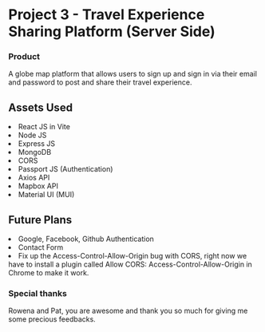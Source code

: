 # Project 3 - Travel Experience Sharing Platform (Server Side)

### Product

A globe map platform that allows users to sign up and sign in via their email and password to post and share their travel experience.

## Assets Used

<li>React JS in Vite</li>
<li>Node JS</li>
<li>Express JS</li>
<li>MongoDB</li>
<li>CORS</li>
<li>Passport JS (Authentication)</li>
<li>Axios API</li>
<li>Mapbox API</li>
<li>Material UI (MUI)</li>

## Future Plans

<li>Google, Facebook, Github Authentication</li>
<li>Contact Form</li>
<li>Fix up the Access-Control-Allow-Origin bug with CORS, right now we have to install a plugin called Allow CORS: Access-Control-Allow-Origin in Chrome to make it work.</li>

### Special thanks

Rowena and Pat, you are awesome and thank you so much for giving me some precious feedbacks.

